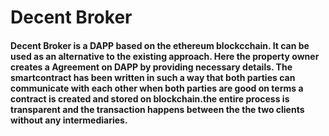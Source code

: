 # Decent Broker
   #### Decent Broker is a DAPP based on the ethereum blockcchain. It can be used as an alternative to the existing approach. Here the property owner creates a Agreement on DAPP by providing necessary details. The smartcontract has been written in such a way that both parties can communicate with each other when both parties are good on terms a contract is created and stored on blockchain.the entire process is transparent and the transaction happens between the the two clients without any intermediaries. 
